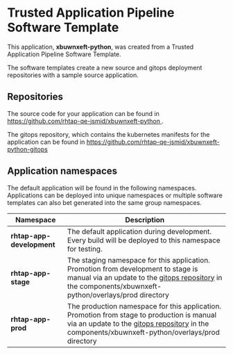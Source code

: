 # Trusted Application Pipeline Software Template

This application, **xbuwnxeft-python**, was created from a Trusted Application Pipeline Software Template.

The software templates create a new source and gitops deployment repositories with a sample source application. 

## Repositories

The source code for your application can be found in [https://github.com/rhtap-qe-jsmid/xbuwnxeft-python ](https://github.com/rhtap-qe-jsmid/xbuwnxeft-python ).
 
The gitops repository, which contains the kubernetes manifests for the application can be found in 
[https://github.com/rhtap-qe-jsmid/xbuwnxeft-python-gitops ](https://github.com/rhtap-qe-jsmid/xbuwnxeft-python-gitops ) 

## Application namespaces 

The default application will be found in the following namespaces. Applications can be deployed into unique namespaces or multiple software templates can also bet generated into the same group namespaces.  

|  Namespace   |  Description   |  
| -------- | -------- |   
| **rhtap-app-development** | The default application during development. Every build will be deployed to this namespace for testing. | 
| **rhtap-app-stage** | The staging namespace for this application. Promotion from development to stage is manual via an update to the [gitops repository](https://github.com/rhtap-qe-jsmid/xbuwnxeft-python-gitops ) in the components/xbuwnxeft-python/overlays/prod directory |  
| **rhtap-app-prod** | The production namespace for this application. Promotion from stage to production is manual via an update to the [gitops repository](https://github.com/rhtap-qe-jsmid/xbuwnxeft-python-gitops ) in the components/xbuwnxeft-python/overlays/prod directory | 